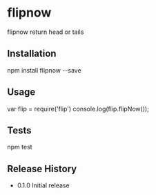 flipnow
=========

flipnow return head or tails

## Installation

  npm install flipnow --save

## Usage


  var flip = require('flip')
  console.log(flip.flipNow());


## Tests

  npm test

## Release History

* 0.1.0 Initial release
